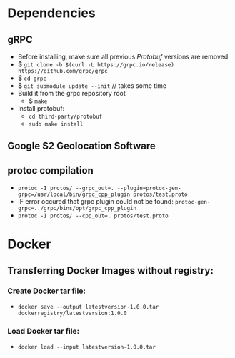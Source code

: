 

# Dependencies
## gRPC
- Before installing, make sure all previous _Protobuf_ versions are removed
- $ `git clone -b $(curl -L https://grpc.io/release) https://github.com/grpc/grpc`
- $ `cd grpc`
- $ `git submodule update --init` // takes some time
- Build it from the grpc repository root
    - $ `make`
- Install protobuf:
    - `cd third-party/protobuf`
    - `sudo make install`
## Google S2 Geolocation Software

## protoc compilation
- `protoc -I protos/ --grpc_out=. --plugin=protoc-gen-grpc=/usr/local/bin/grpc_cpp_plugin protos/test.proto`
- IF error occured that grpc plugin could not be found: `protoc-gen-grpc=../grpc/bins/opt/grpc_cpp_plugin`
- `protoc -I protos/ --cpp_out=. protos/test.proto`

# Docker
## Transferring Docker Images without registry:
### Create Docker tar file:
- `docker save --output latestversion-1.0.0.tar dockerregistry/latestversion:1.0.0`
### Load Docker tar file:
- `docker load --input latestversion-1.0.0.tar`
